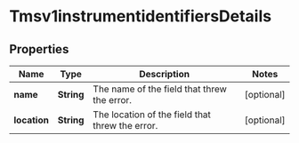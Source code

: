 
# Tmsv1instrumentidentifiersDetails

## Properties
Name | Type | Description | Notes
------------ | ------------- | ------------- | -------------
**name** | **String** | The name of the field that threw the error. |  [optional]
**location** | **String** | The location of the field that threw the error. |  [optional]




